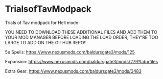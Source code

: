 # TrialsofTavModpack
Trials of Tav modpack for Hell mode

YOU NEED TO DOWNLOAD THESE ADDITIONAL FILES AND ADD THEM TO YOUR MOD MANAGER BEFORE LOADING THE LOAD ORDER, THEY'RE TOO LARGE TO ADD ON THE GITHUB REPO!!

5e Spells: https://www.nexusmods.com/baldursgate3/mods/125

Expansion: https://www.nexusmods.com/baldursgate3/mods/279?tab=files

Extra Gear: https://www.nexusmods.com/baldursgate3/mods/3483
